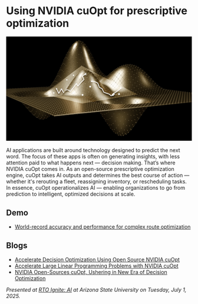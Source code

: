 # Using NVIDIA cuOpt for prescriptive optimization

![image](hero.png)

AI applications are built around technology designed to predict the next word. The focus of these apps is often on generating insights, with less attention paid to what happens next — decision making. That’s where NVIDIA cuOpt comes in. As an open-source prescriptive optimization engine, cuOpt takes AI outputs and determines the best course of action — whether it's rerouting a fleet, reassigning inventory, or rescheduling tasks. In essence,  cuOpt operationalizes AI — enabling organizations to go from prediction to intelligent, optimized decisions at scale.

## Demo

* [World-record accuracy and performance for complex route optimization](https://build.nvidia.com/nvidia/nvidia-cuopt)

## Blogs

* [Accelerate Decision Optimization Using Open Source NVIDIA cuOpt](https://developer.nvidia.com/blog/accelerate-decision-optimization-using-open-source-nvidia-cuopt/)
* [Accelerate Large Linear Programming Problems with NVIDIA cuOpt](https://developer.nvidia.com/blog/accelerate-large-linear-programming-problems-with-nvidia-cuopt/)
* [NVIDIA Open-Sources cuOpt, Ushering in New Era of Decision Optimization](https://blogs.nvidia.com/blog/cuopt-open-source/)

*Presented at [RTO Ignite: AI](https://asuevents.asu.edu/event/rto-ignite-ai) at Arizona State University on Tuesday, July 1, 2025.*

